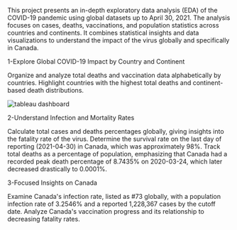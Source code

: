 This project presents an in-depth exploratory data analysis (EDA) of the COVID-19 pandemic using global datasets
up to April 30, 2021. The analysis focuses on cases, deaths, vaccinations, and population statistics across countries
and continents. It combines statistical insights and data visualizations to understand the impact of the virus globally
and specifically in Canada.

1-Explore Global COVID-19 Impact by Country and Continent

Organize and analyze total deaths and vaccination data alphabetically by countries.
Highlight countries with the highest total deaths and continent-based death distributions.

![tableau dashboard](https://github.com/user-attachments/assets/1d5296a4-e3d3-4932-bf8a-e3aa0f95bc7a)


2-Understand Infection and Mortality Rates

Calculate total cases and deaths percentages globally, giving insights into the fatality rate of the virus.
Determine the survival rate on the last day of reporting (2021-04-30) in Canada, which was approximately 98%.
Track total deaths as a percentage of population, emphasizing that Canada had a recorded peak death percentage of 
8.7435% on 2020-03-24, which later decreased drastically to 0.0001%.

3-Focused Insights on Canada

Examine Canada's infection rate, listed as #73 globally, with a population infection rate of 3.2546% and a reported
1,228,367 cases by the cutoff date.
Analyze Canada's vaccination progress and its relationship to decreasing fatality rates.
